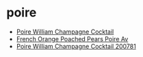 # poire

 * [Poire William Champagne Cocktail](../../index/p/poire-william-champagne-cocktail-200781.json)
 * [French Orange Poached Pears Poire Av](../../index/f/french-orange-poached-pears-poire-av.json)
 * [Poire William Champagne Cocktail 200781](../../index/p/poire-william-champagne-cocktail-200781.json)
